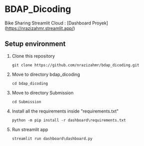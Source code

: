 # BDAP_Dicoding
Bike Sharing
Streamlit Cloud : [Dashboard Proyek] (https://nrazizahmr.streamlit.app/)
## Setup environment
1. Clone this repository
   ```
   git clone https://github.com/nrazizahmr/bdap_dicoding.git
   ```

2. Move to directory bdap_dicoding
   ```
   cd bdap_dicoding
   ```

3. Move to directory Submission
   ```
   cd Submission
   ```
4. Install all the requirements inside "requirements.txt"
   ```
   python -m pip install -r dashboard\requirements.txt
   ```
5. Run streamlit app
   ```
   streamlit run dashboard\dashboard.py
   ```
